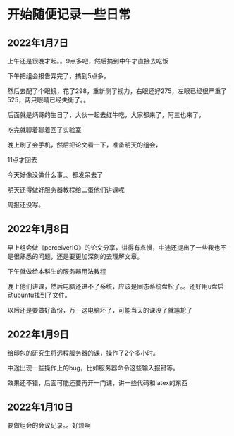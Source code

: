 # 开始随便记录一些日常



## 2022年1月7日

上午还是很晚才起。。9点多吧，然后搞到中午才直接去吃饭

下午把组会报告弄完了，搞到5点多，

然后去配了个眼镜，花了298，重新测了视力，右眼还好275，左眼已经很严重了525，两只眼睛已经失衡了。。

后面就是炳哥的生日了，大伙一起去红牛吃，大家都来了，阿三也来了，

吃完就聊着聊着回了实验室

晚上刷了会手机，然后把论文看一下，准备明天的组会，

11点才回去



今天好像没做什么事。。都发呆去了

明天还得做好服务器教程给二蛋他们讲课呢

周报还没写。



## 2022年1月8日

早上组会做《perceiverIO》的论文分享，讲得有点慢，中途还提出了一些我也不是很熟悉的问题，还是要更加深刻的去理解文章。

下午就做给本科生的服务器用法教程

晚上他们讲课，然后电脑还进不了系统，应该是固态系统盘松了。。还好用u盘启动ubuntu找到了文件。

以后还是要做好备份，万一这电脑坏了，可能当天的课没了就尴尬了

## 2022年1月9日

给印包的研究生将远程服务器的课，操作了2个多小时。

中途出现一些操作上的bug，比如服务器命令这些输入报错等。

效果还不错，后面可能还要再开一门课，讲一些代码和latex的东西



## 2022年1月10日

要做组会的会议记录。。好烦啊

